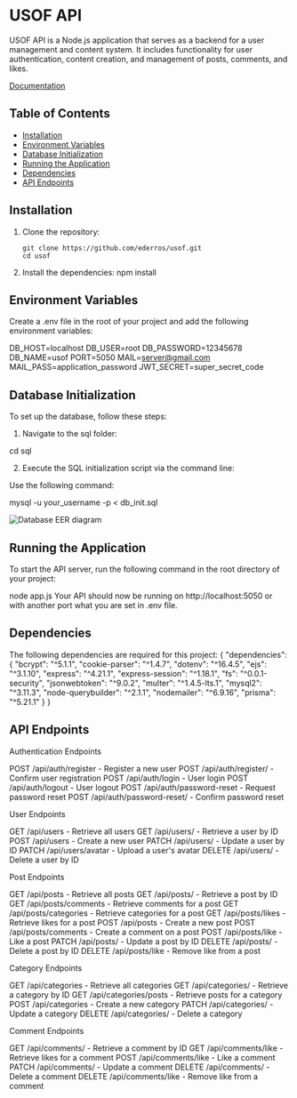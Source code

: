 # USOF API

USOF API is a Node.js application that serves as a backend for a user management and content system. It includes functionality for user authentication, content creation, and management of posts, comments, and likes.

[Documentation](https://docs.google.com/document/d/173Skh8qGYqlsot5aX7_gmcVbsIVWmVR2SFoQUqDlUbA/edit?usp=sharing)

## Table of Contents

- [Installation](#installation)
- [Environment Variables](#environment-variables)
- [Database Initialization](#database-initialization)
- [Running the Application](#running-the-application)
- [Dependencies](#dependencies)
- [API Endpoints](#api-endpoints)

## Installation

1. Clone the repository:
   ```  
   git clone https://github.com/ederros/usof.git
   cd usof

2. Install the dependencies:
npm install


## Environment Variables
Create a .env file in the root of your project and add the following environment variables:

DB_HOST=localhost
DB_USER=root
DB_PASSWORD=12345678
DB_NAME=usof
PORT=5050
MAIL=server@gmail.com
MAIL_PASS=application_password
JWT_SECRET=super_secret_code

## Database Initialization
To set up the database, follow these steps:

1. Navigate to the sql folder:

cd sql

2. Execute the SQL initialization script via the command line:

Use the following command:
 
mysql -u your_username -p < db_init.sql

![Database EER diagram](https://i.ibb.co/YftVpX1/image.png)  

## Running the Application
To start the API server, run the following command in the root directory of your project:

node app.js
Your API should now be running on http://localhost:5050 or with another port what you are set in .env file.

## Dependencies
The following dependencies are required for this project:
{
  "dependencies": {
    "bcrypt": "^5.1.1",
    "cookie-parser": "^1.4.7",
    "dotenv": "^16.4.5",
    "ejs": "^3.1.10",
    "express": "^4.21.1",
    "express-session": "^1.18.1",
    "fs": "^0.0.1-security",
    "jsonwebtoken": "^9.0.2",
    "multer": "^1.4.5-lts.1",
    "mysql2": "^3.11.3",
    "node-querybuilder": "^2.1.1",
    "nodemailer": "^6.9.16",
    "prisma": "^5.21.1"
  }
}

## API Endpoints

Authentication Endpoints

POST /api/auth/register - Register a new user
POST /api/auth/register/ - Confirm user registration
POST /api/auth/login - User login
POST /api/auth/logout - User logout
POST /api/auth/password-reset - Request password reset
POST /api/auth/password-reset/ - Confirm password reset

User Endpoints

GET /api/users - Retrieve all users
GET /api/users/ - Retrieve a user by ID
POST /api/users - Create a new user
PATCH /api/users/ - Update a user by ID
PATCH /api/users/avatar - Upload a user's avatar
DELETE /api/users/ - Delete a user by ID

Post Endpoints

GET /api/posts - Retrieve all posts
GET /api/posts/ - Retrieve a post by ID
GET /api/posts/comments - Retrieve comments for a post
GET /api/posts/categories - Retrieve categories for a post
GET /api/posts/likes - Retrieve likes for a post
POST /api/posts - Create a new post
POST /api/posts/comments - Create a comment on a post
POST /api/posts/like - Like a post
PATCH /api/posts/ - Update a post by ID
DELETE /api/posts/ - Delete a post by ID
DELETE /api/posts/like - Remove like from a post

Category Endpoints

GET /api/categories - Retrieve all categories
GET /api/categories/ - Retrieve a category by ID
GET /api/categories/posts - Retrieve posts for a category
POST /api/categories - Create a new category
PATCH /api/categories/ - Update a category
DELETE /api/categories/ - Delete a category

Comment Endpoints

GET /api/comments/ - Retrieve a comment by ID
GET /api/comments/like - Retrieve likes for a comment
POST /api/comments/like - Like a comment
PATCH /api/comments/ - Update a comment
DELETE /api/comments/ - Delete a comment
DELETE /api/comments/like - Remove like from a comment

